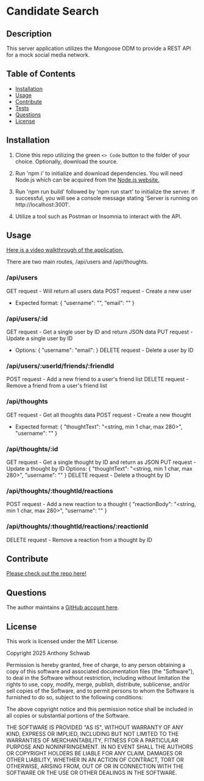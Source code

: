# Candidate Search

## Description

This server application utilizes the Mongoose ODM to provide a REST API for a mock social media network.

## Table of Contents

- [Installation](#installation)
- [Usage](#usage)
- [Contribute](#contribute)
- [Tests](#tests)
- [Questions](#questions)
- [License](#license)

## Installation

1. Clone this repo utilizing the green `<> Code` button to the folder of your choice. Optionally, download the source.

2. Run 'npm i' to initialize and download dependencies. You will need Node.js which can be acquired from the [Node.js website.](https://nodejs.org)

3. Run 'npm run build' followed by 'npm run start' to initialize the server. If successful, you will see a console message stating 'Server is running on http://localhost:3001'.

4. Utilize a tool such as Postman or Insomnia to interact with the API.

## Usage

[Here is a video walkthrough of the application.](https://youtu.be/gzal4JrCF5M)

There are two main routes, /api/users and /api/thoughts.

### /api/users

GET request - Will return all users data
POST request - Create a new user
- Expected format:
{
    "username": "<username in string format>",
    "email": "<a formatted email address>"
}

### /api/users/:id

GET request - Get a single user by ID and return JSON data
PUT request - Update a single user by ID
- Options:
{
    "username":
    "email":
}
DELETE request - Delete a user by ID

### /api/users/:userId/friends/:friendId

POST request - Add a new friend to a user's friend list
DELETE request - Remove a friend from a user's friend list

### /api/thoughts

GET request - Get all thoughts data
POST request - Create a new thought
- Expected format:
{
    "thoughtText": "<string, min 1 char, max 280>",
    "username": "<string>"
}

### /api/thoughts/:id

GET request - Get a single thought by ID and return as JSON
PUT request - Update a thought by ID
Options:
{
    "thoughtText": "<string, min 1 char, max 280>",
    "username": "<string>"
}
DELETE request - Delete a thought by ID

### /api/thoughts/:thoughtId/reactions

POST request - Add a new reaction to a thought
{
    "reactionBody": "<string, min 1 char, max 280>",
    "username": "<string>"
}

### /api/thoughts/:thoughtId/reactions/:reactionId

DELETE request - Remove a reaction from a thought by ID

## Contribute

[Please check out the repo here!](https://github.com/ant-codes-42/social-network-api)

## Questions

The author maintains a [GitHub account here](https://github.com/ant-codes-42).

## License

This work is licensed under the MIT License.

Copyright 2025 Anthony Schwab

Permission is hereby granted, free of charge, to any person obtaining a copy
of this software and associated documentation files (the "Software"), to deal
in the Software without restriction, including without limitation the rights
to use, copy, modify, merge, publish, distribute, sublicense, and/or sell
copies of the Software, and to permit persons to whom the Software is
furnished to do so, subject to the following conditions:

The above copyright notice and this permission notice shall be included in all
copies or substantial portions of the Software.

THE SOFTWARE IS PROVIDED "AS IS", WITHOUT WARRANTY OF ANY KIND,
EXPRESS OR IMPLIED, INCLUDING BUT NOT LIMITED TO THE WARRANTIES OF
MERCHANTABILITY, FITNESS FOR A PARTICULAR PURPOSE AND NONINFRINGEMENT.
IN NO EVENT SHALL THE AUTHORS OR COPYRIGHT HOLDERS BE LIABLE FOR ANY CLAIM,
DAMAGES OR OTHER LIABILITY, WHETHER IN AN ACTION OF CONTRACT, TORT OR
OTHERWISE, ARISING FROM, OUT OF OR IN CONNECTION WITH THE SOFTWARE OR THE USE
OR OTHER DEALINGS IN THE SOFTWARE.
